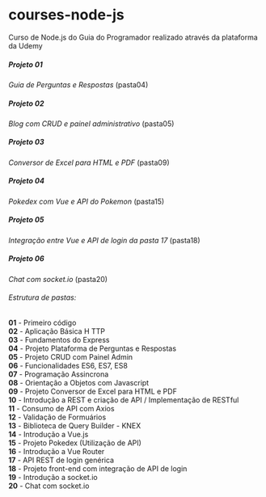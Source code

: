 # courses-node-js

Curso de Node.js do Guia do Programador realizado através da plataforma da Udemy

  <h5>Projeto 01</h5><i>Guia de Perguntas e Respostas</i> (pasta04)
  <h5>Projeto 02</h5><i>Blog com CRUD e painel administrativo </i> (pasta05)
  <h5>Projeto 03</h5><i>Conversor de Excel para HTML e PDF</i> (pasta09)
  <h5>Projeto 04</h5><i>Pokedex com Vue e API do Pokemon</i> (pasta15)
  <h5>Projeto 05</h5><i>Integração entre Vue e API de login da pasta 17</i> (pasta18)
  <h5>Projeto 06</h5><i>Chat com socket.io</i> (pasta20)

<h6>Estrutura de pastas:</h6>

<b>01</b> - Primeiro código<br>
<b>02</b> - Aplicação Básica H  TTP <br>
<b>03</b> - Fundamentos do Express<br>
<b>04</b> - Projeto Plataforma de Perguntas e Respostas<br>
<b>05</b> - Projeto CRUD com Painel Admin<br>
<b>06</b> - Funcionalidades ES6, ES7, ES8<br>
<b>07</b> - Programação Assincrona<br>
<b>08</b> - Orientação a Objetos com Javascript <br>
<b>09</b> - Projeto Conversor de Excel para HTML e PDF <br>
<b>10</b> - Introdução a REST e criação de API / Implementação de RESTful<br>
<b>11</b> - Consumo de API com Axios<br>
<b>12</b> - Validação de Formuários<br>
<b>13</b> - Biblioteca de Query Builder - KNEX<br>
<b>14</b> - Introdução a Vue.js<br>
<b>15</b> - Projeto Pokedex (Utilização de API)<br>
<b>16</b> - Introdução a Vue Router<br>
<b>17</b> - API REST de login genérica<br>
<b>18</b> - Projeto front-end com integração de API de login<br>
<b>19</b> - Introdução a socket.io<br>
<b>20</b> - Chat com socket.io<br>
